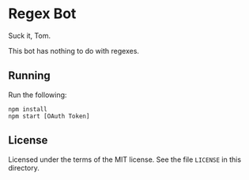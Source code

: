 Regex Bot
=========

Suck it, Tom.

This bot has nothing to do with regexes.

## Running
Run the following:
```
npm install
npm start [OAuth Token]
```

## License
Licensed under the terms of the MIT license. See the file `LICENSE` in this 
directory.
